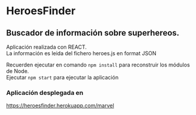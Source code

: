 # HeroesFinder
## Buscador de información sobre superhereos.

Aplicación realizada con REACT.  
La información es leida del fichero heroes.js en format JSON

Recuerden ejecutar en comando ```npm install``` para reconstruir los módulos de Node.  
Ejecutar ```npm start``` para ejecutar la aplicación

### Aplicación desplegada en
https://heroesfinder.herokuapp.com/marvel
